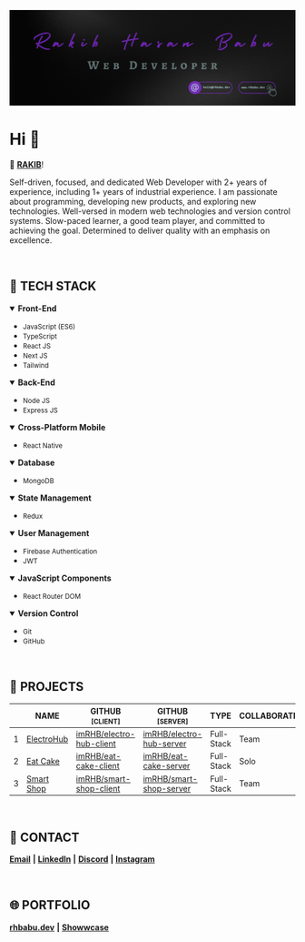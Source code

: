 [![Cover Photo](./assets/images/cover.png)](https://www.rhbabu.dev/)

# <b>Hi</b> 👋

📣 <b>[RAKIB](https://www.rhbabu.dev/)</b>!
<br/>

Self-driven, focused, and dedicated Web Developer with 2+ years of experience, including 1+ years of industrial experience. I am passionate about programming, developing new products, and exploring new technologies. Well-versed in modern web technologies and version control systems. Slow-paced learner, a good team player, and committed to achieving the goal. Determined to deliver quality with an emphasis on excellence.

<br />

## 🚀 <b>TECH STACK</b>

<details open>
    <summary>
        <b>Front-End</b>
    </summary>

-   <small>JavaScript (ES6)</small>
    <br/>
-   <small>TypeScript</small>
    <br/>
-   <small>React JS</small>
    <br/>
-   <small>Next JS</small>
    <br/>
-   <small>Tailwind</small>
</details>

<details open>
    <summary>
        <b>Back-End</b>
    </summary>

-   <small>Node JS</small>
    <br/>
-   <small>Express JS</small>
</details>

<details open>
    <summary>
        <b>Cross-Platform Mobile</b>
    </summary>

-   <small>React Native</small>
</details>

<details open>
    <summary>
        <b>Database</b>
    </summary>

-   <small>MongoDB</small>
</details>

<details open>
    <summary>
        <b>State Management</b>
    </summary>

-   <small>Redux</small>
</details>

<details open>
    <summary>
        <b>User Management</b>
    </summary>

-   <small>Firebase Authentication</small>
    <br/>
-   <small>JWT</small>
</details>

<details open>
    <summary>
        <b>JavaScript Components</b>
    </summary>

-   <small>React Router DOM</small>
</details>

<details open>
    <summary>
        <b>Version Control</b>
    </summary>

-   <small>Git</small>
    <br/>
-   <small>GitHub</small>
</details>

<br/>

## 🧊 <b>PROJECTS</b>

|     | NAME                                           | GITHUB <small>[CLIENT]</small>                                          | GITHUB <small>[SERVER]</small>                                          | TYPE       | COLLABORATION |
| --- | ---------------------------------------------- | ----------------------------------------------------------------------- | ----------------------------------------------------------------------- | ---------- | ------------- |
| 1   | [ElectroHub](https://electro-hub-shop.web.app) | [imRHB/electro-hub-client](https://github.com/imRHB/electro-hub-client) | [imRHB/electro-hub-server](https://github.com/imRHB/electro-hub-server) | Full-Stack | Team          |
| 2   | [Eat Cake](https://eat-cake-shop.web.app/)     | [imRHB/eat-cake-client](https://github.com/imRHB/eat-cake-client)       | [imRHB/eat-cake-server](https://github.com/imRHB/eat-cake-server)       | Full-Stack | Solo          |
| 3   | [Smart Shop](https://smart-shop-pos.web.app/)  | [imRHB/smart-shop-client](https://github.com/imRHB/smart-shop-client)   | [imRHB/smart-shop-server](https://github.com/imRHB/smart-shop-server)   | Full-Stack | Team          |

<br/>

## 💬 <b>CONTACT</b>

[<b>Email</b>](mailto:hello@rhbabu.dev) <b>|</b> [<b>LinkedIn</b>](https://www.linkedin.com/in/imRHB) <b>|</b> [<b>Discord</b>](https://discord.com/users/543524582662078464) <b>|</b> [<b>Instagram</b>](https://www.instagram.com/imprantu)

<br/>

## 🌐 <b>PORTFOLIO</b>

<b>[rhbabu.dev](https://www.rhbabu.dev/)</b> <b>|</b> <b>[Showwcase](https://showwcase.rhbabu.dev/)</b>

<br/>
